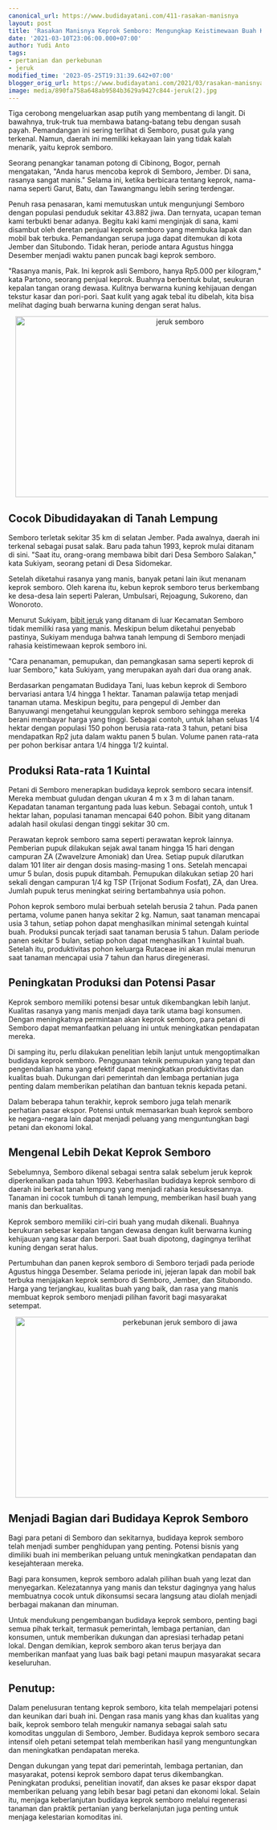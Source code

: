 ```yaml
---
canonical_url: https://www.budidayatani.com/411-rasakan-manisnya
layout: post
title: 'Rasakan Manisnya Keprok Semboro: Mengungkap Keistimewaan Buah Keprok di Semboro'
date: '2021-03-10T23:06:00.000+07:00'
author: Yudi Anto
tags:
- pertanian dan perkebunan
- jeruk
modified_time: '2023-05-25T19:31:39.642+07:00'
blogger_orig_url: https://www.budidayatani.com/2021/03/rasakan-manisnya-keprok-semboro.html
image: media/890fa758a648ab9584b3629a9427c844-jeruk(2).jpg
---
```

<p>Tiga cerobong mengeluarkan asap putih yang membentang di langit. Di bawahnya, truk-truk tua membawa batang-batang tebu dengan susah payah. Pemandangan ini sering terlihat di Semboro, pusat gula yang terkenal. Namun, daerah ini memiliki kekayaan lain yang tidak kalah menarik, yaitu keprok semboro.</p><p>Seorang penangkar tanaman potong di Cibinong, Bogor, pernah mengatakan, "Anda harus mencoba keprok di Semboro, Jember. Di sana, rasanya sangat manis." Selama ini, ketika berbicara tentang keprok, nama-nama seperti Garut, Batu, dan Tawangmangu lebih sering terdengar.</p><p>Penuh rasa penasaran, kami memutuskan untuk mengunjungi Semboro dengan populasi penduduk sekitar 43.882 jiwa. Dan ternyata, ucapan teman kami terbukti benar adanya. Begitu kaki kami menginjak di sana, kami disambut oleh deretan penjual keprok semboro yang membuka lapak dan mobil bak terbuka. Pemandangan serupa juga dapat ditemukan di kota Jember dan Situbondo. Tidak heran, periode antara Agustus hingga Desember menjadi waktu panen puncak bagi keprok semboro.</p><p>"Rasanya manis, Pak. Ini keprok asli Semboro, hanya Rp5.000 per kilogram," kata Partono, seorang penjual keprok. Buahnya berbentuk bulat, seukuran kepalan tangan orang dewasa. Kulitnya berwarna kuning kehijauan dengan tekstur kasar dan pori-pori. Saat kulit yang agak tebal itu dibelah, kita bisa melihat daging buah berwarna kuning dengan serat halus.</p><div class="separator" style="clear: both; text-align: center;"><a href="https://blogger.googleusercontent.com/img/b/R29vZ2xl/AVvXsEg8alR9_xeVQm9Xfqp4uvSxquDzWKqLe-xxLLkZD1wAzy3o0ZnG1nFIH401aQrlK3L16btEkSLktATwgTf8WdEJe1X7arLeMiNTvcmYjfcyPJECL3vfUiBYBJtY7AdNRO_RDl3migCsqzCQNrLHIxbNfKI61F5S-cvLXr-CwpvAZq7fCYRFVL2UViywJA/s2133/jeruk(2).jpg" imageanchor="1" style="margin-left: 1em; margin-right: 1em;"><img alt="jeruk semboro" border="0" data-original-height="1200" data-original-width="2133" height="360" src="https://blogger.googleusercontent.com/img/b/R29vZ2xl/AVvXsEg8alR9_xeVQm9Xfqp4uvSxquDzWKqLe-xxLLkZD1wAzy3o0ZnG1nFIH401aQrlK3L16btEkSLktATwgTf8WdEJe1X7arLeMiNTvcmYjfcyPJECL3vfUiBYBJtY7AdNRO_RDl3migCsqzCQNrLHIxbNfKI61F5S-cvLXr-CwpvAZq7fCYRFVL2UViywJA/w640-h360/jeruk(2).jpg" width="640" /></a></div><h2>Cocok Dibudidayakan di Tanah Lempung</h2><p>Semboro terletak sekitar 35 km di selatan Jember. Pada awalnya, daerah ini terkenal sebagai pusat salak. Baru pada tahun 1993, keprok mulai ditanam di sini. "Saat itu, orang-orang membawa bibit dari Desa Semboro Salakan," kata Sukiyam, seorang petani di Desa Sidomekar.</p><p>Setelah diketahui rasanya yang manis, banyak petani lain ikut menanam keprok semboro. Oleh karena itu, kebun keprok semboro terus berkembang ke desa-desa lain seperti Paleran, Umbulsari, Rejoagung, Sukoreno, dan Wonoroto.</p><p>Menurut Sukiyam, <a href="https://www.budidayatani.com/search/label/jeruk">bibit jeruk</a> yang ditanam di luar Kecamatan Semboro tidak memiliki rasa yang manis. Meskipun belum diketahui penyebab pastinya, Sukiyam menduga bahwa tanah lempung di Semboro menjadi rahasia keistimewaan keprok semboro ini.</p><p>"Cara penanaman, pemupukan, dan pemangkasan sama seperti keprok di luar Semboro," kata Sukiyam, yang merupakan ayah dari dua orang anak.</p><p>Berdasarkan pengamatan Budidaya Tani, luas kebun keprok di Semboro bervariasi antara 1/4 hingga 1 hektar. Tanaman palawija tetap menjadi tanaman utama. Meskipun begitu, para pengepul di Jember dan Banyuwangi mengetahui keunggulan keprok semboro sehingga mereka berani membayar harga yang tinggi. Sebagai contoh, untuk lahan seluas 1/4 hektar dengan populasi 150 pohon berusia rata-rata 3 tahun, petani bisa mendapatkan Rp2 juta dalam waktu panen 5 bulan. Volume panen rata-rata per pohon berkisar antara 1/4 hingga 1/2 kuintal.</p><h2>Produksi Rata-rata 1 Kuintal</h2><p>Petani di Semboro menerapkan budidaya keprok semboro secara intensif. Mereka membuat guludan dengan ukuran 4 m x 3 m di lahan tanam. Kepadatan tanaman tergantung pada luas kebun. Sebagai contoh, untuk 1 hektar lahan, populasi tanaman mencapai 640 pohon. Bibit yang ditanam adalah hasil okulasi dengan tinggi sekitar 30 cm.</p><p>Perawatan keprok semboro sama seperti perawatan keprok lainnya. Pemberian pupuk dilakukan sejak awal tanam hingga 15 hari dengan campuran ZA (Zwavelzure Amoniak) dan Urea. Setiap pupuk dilarutkan dalam 101 liter air dengan dosis masing-masing 1 ons. Setelah mencapai umur 5 bulan, dosis pupuk ditambah. Pemupukan dilakukan setiap 20 hari sekali dengan campuran 1/4 kg TSP (Trijonat Sodium Fosfat), ZA, dan Urea. Jumlah pupuk terus meningkat seiring bertambahnya usia pohon.</p><p>Pohon keprok semboro mulai berbuah setelah berusia 2 tahun. Pada panen pertama, volume panen hanya sekitar 2 kg. Namun, saat tanaman mencapai usia 3 tahun, setiap pohon dapat menghasilkan minimal setengah kuintal buah. Produksi puncak terjadi saat tanaman berusia 5 tahun. Dalam periode panen sekitar 5 bulan, setiap pohon dapat menghasilkan 1 kuintal buah. Setelah itu, produktivitas pohon keluarga Rutaceae ini akan mulai menurun saat tanaman mencapai usia 7 tahun dan harus diregenerasi.</p><h2>Peningkatan Produksi dan Potensi Pasar</h2><p>Keprok semboro memiliki potensi besar untuk dikembangkan lebih lanjut. Kualitas rasanya yang manis menjadi daya tarik utama bagi konsumen. Dengan meningkatnya permintaan akan keprok semboro, para petani di Semboro dapat memanfaatkan peluang ini untuk meningkatkan pendapatan mereka.</p><p>Di samping itu, perlu dilakukan penelitian lebih lanjut untuk mengoptimalkan budidaya keprok semboro. Penggunaan teknik pemupukan yang tepat dan pengendalian hama yang efektif dapat meningkatkan produktivitas dan kualitas buah. Dukungan dari pemerintah dan lembaga pertanian juga penting dalam memberikan pelatihan dan bantuan teknis kepada petani.</p><p>Dalam beberapa tahun terakhir, keprok semboro juga telah menarik perhatian pasar ekspor. Potensi untuk memasarkan buah keprok semboro ke negara-negara lain dapat menjadi peluang yang menguntungkan bagi petani dan ekonomi lokal.</p><h2>Mengenal Lebih Dekat Keprok Semboro</h2><p>Sebelumnya, Semboro dikenal sebagai sentra salak sebelum jeruk keprok diperkenalkan pada tahun 1993. Keberhasilan budidaya keprok semboro di daerah ini berkat tanah lempung yang menjadi rahasia kesuksesannya. Tanaman ini cocok tumbuh di tanah lempung, memberikan hasil buah yang manis dan berkualitas.</p><p>Keprok semboro memiliki ciri-ciri buah yang mudah dikenali. Buahnya berukuran sebesar kepalan tangan dewasa dengan kulit berwarna kuning kehijauan yang kasar dan berpori. Saat buah dipotong, dagingnya terlihat kuning dengan serat halus.</p><p>Pertumbuhan dan panen keprok semboro di Semboro terjadi pada periode Agustus hingga Desember. Selama periode ini, jejeran lapak dan mobil bak terbuka menjajakan keprok semboro di Semboro, Jember, dan Situbondo. Harga yang terjangkau, kualitas buah yang baik, dan rasa yang manis membuat keprok semboro menjadi pilihan favorit bagi masyarakat setempat.</p><div class="separator" style="clear: both; text-align: center;"><a href="https://blogger.googleusercontent.com/img/b/R29vZ2xl/AVvXsEjyM0KNYoDw4q-1PTGAE8TS2VLEn_pyWrPDTqDlFnCNNvjTc5Bb3VWMN0XUsH4A7SZrP32SjkDe74dFdfkmMhUozkPeCewIktp-umRCJYCvWaS3jgRz6Z67feB0U7MGfQjEaWZtYczlQ4LNGK2CpxnT_4q0WuahJhH0m6bNHqIytSlTyTktQwhilVem0Q/s2133/semboro.jpg" imageanchor="1" style="margin-left: 1em; margin-right: 1em;"><img alt="perkebunan jeruk semboro di jawa" border="0" data-original-height="1200" data-original-width="2133" height="360" src="https://blogger.googleusercontent.com/img/b/R29vZ2xl/AVvXsEjyM0KNYoDw4q-1PTGAE8TS2VLEn_pyWrPDTqDlFnCNNvjTc5Bb3VWMN0XUsH4A7SZrP32SjkDe74dFdfkmMhUozkPeCewIktp-umRCJYCvWaS3jgRz6Z67feB0U7MGfQjEaWZtYczlQ4LNGK2CpxnT_4q0WuahJhH0m6bNHqIytSlTyTktQwhilVem0Q/w640-h360/semboro.jpg" width="640" /></a></div><h2>Menjadi Bagian dari Budidaya Keprok Semboro</h2><p>Bagi para petani di Semboro dan sekitarnya, budidaya keprok semboro telah menjadi sumber penghidupan yang penting. Potensi bisnis yang dimiliki buah ini memberikan peluang untuk meningkatkan pendapatan dan kesejahteraan mereka.</p><p>Bagi para konsumen, keprok semboro adalah pilihan buah yang lezat dan menyegarkan. Kelezatannya yang manis dan tekstur dagingnya yang halus membuatnya cocok untuk dikonsumsi secara langsung atau diolah menjadi berbagai makanan dan minuman.</p><p>Untuk mendukung pengembangan budidaya keprok semboro, penting bagi semua pihak terkait, termasuk pemerintah, lembaga pertanian, dan konsumen, untuk memberikan dukungan dan apresiasi terhadap petani lokal. Dengan demikian, keprok semboro akan terus berjaya dan memberikan manfaat yang luas baik bagi petani maupun masyarakat secara keseluruhan.</p><h2>Penutup:</h2><p>Dalam penelusuran tentang keprok semboro, kita telah mempelajari potensi dan keunikan dari buah ini. Dengan rasa manis yang khas dan kualitas yang baik, keprok semboro telah mengukir namanya sebagai salah satu komoditas unggulan di Semboro, Jember. Budidaya keprok semboro secara intensif oleh petani setempat telah memberikan hasil yang menguntungkan dan meningkatkan pendapatan mereka.</p><p>Dengan dukungan yang tepat dari pemerintah, lembaga pertanian, dan masyarakat, potensi keprok semboro dapat terus dikembangkan. Peningkatan produksi, penelitian inovatif, dan akses ke pasar ekspor dapat memberikan peluang yang lebih besar bagi petani dan ekonomi lokal. Selain itu, menjaga keberlanjutan budidaya keprok semboro melalui regenerasi tanaman dan praktik pertanian yang berkelanjutan juga penting untuk menjaga kelestarian komoditas ini.</p>
